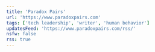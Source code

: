 ```yaml
---
title: 'Paradox Pairs'
url: 'https://www.paradoxpairs.com'
tags: ['tech leadership', 'writer', 'human behavior']
updatesFeed: 'https://www.paradoxpairs.com/rss/'
nsfw: false
rss: true
---
```

